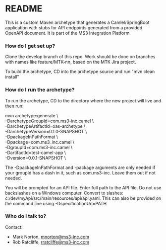 # README #

This is a custom Maven archetype that generates a Camlel/SpringBoot application with stubs for API endpoints generated from a provided OpenAPI document.
It is part of the MS3 Integration Platform.

### How do I get set up? ###

Clone the develop branch of this repo.  Work should be done on branches with names like feature/MTK-nn, based on the MTK Jira project.

To build the archetype, CD into the archetype source and run "mvn clean install"

### How do I run the archetype? ###

To run the archetype, CD to the directory where the new project will live and then run:

mvn archetype:generate \\  
-DarchetypeGroupId=com.ms3-inc.camel \\  
-DarchetypeArtifactId=oas-archetype \\  
-DarchetypeVersion=0.1.0-SNAPSHOT \\  
-DpackageInPathFormat \\  
-Dpackage=com.ms3_inc.camel \\  
-DgroupId=com.ms3-inc.camel \\  
-DartifactId=test-camel-app \\  
-Dversion=0.0.1-SNAPSHOT \\  

The -DpackageInPathFormat and -package arguments are only needed if your groupId has a dash in it, such as com.ms3-inc.  Leave them out if not needed.

You will be prompted for an API file.  Enter full path to the API file.  Do not use backslashes on a Windows computer. Convert to slashes:  c:/dev/myApi/src/main/resources/api/api.yaml.  This can also be provided on the command line using -DspecificationUri=PATH

### Who do I talk to? ###

Contact:

* Mark Norton, mnorton@ms3-inc.com
* Rob Ratcliffe, rratcliffe@ms3-inc.com